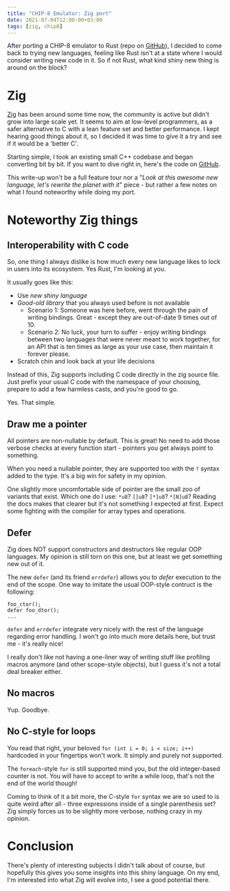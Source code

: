 ```yaml
---
title: "CHIP-8 Emulator: Zig port"
date: 2021-07-04T12:00:00+03:00
tags: [zig, chip8]
---
```


After porting a CHIP-8 emulator to Rust (repo on [GitHub](https://github.com/Ryp/chip8-emu-rs)),
I decided to come back to trying new languages, feeling like Rust isn't at a state where I would consider writing new code in it.
So if not Rust, what kind shiny new thing is around on the block?

# Zig

[Zig](https://ziglang.org) has been around some time now, the community is active but didn't grow into large scale yet.
It seems to aim at low-level programmers, as a safer alternative to C with a lean feature set and better performance.
I kept hearing good things about it, so I decided it was time to give it a try and see if it would be a 'better C'.

Starting simple, I took an existing small C++ codebase and began converting bit by bit.
If you want to dive right in, here's the code on [GitHub](https://github.com/Ryp/chip8-emu-zig).

This write-up won't be a full feature tour nor a "*Look at this awesome new language, let's rewrite the planet with it*" piece -
but rather a few notes on what I found noteworthy while doing my port.

# Noteworthy Zig things

## Interoperability with C code

So, one thing I always dislike is how much every new language likes to lock in users into its ecosystem.
Yes Rust, I'm looking at you.

It usually goes like this:
- Use *new shiny language*
- *Good-old library* that you always used before is not available
    * Scenario 1: Someone was here before, went through the pain of writing bindings.
      Great - except they are out-of-date 9 times out of 10.
    * Scenario 2: No luck, your turn to suffer - enjoy writing bindings between two languages that were never meant to work together,
      for an API that is ten times as large as your use case, then maintain it forever please.
- Scratch chin and look back at your life decisions

Instead of this, Zig supports including C code directly in the zig source file.
Just prefix your usual C code with the namespace of your choosing,
prepare to add a few harmless casts, and you're good to go.

Yes. That simple.

## Draw me a pointer

All pointers are non-nullable by default. This is great! No need to add those verbose checks at every function start - pointers you get always point to something.

When you need a nullable pointer, they are supported too with the `?` syntax added to the type.
It's a big win for safety in my opinion.

One slightly more uncomfortable side of pointer are the small zoo of variants that exist. Which one do I use: `*u8`? `[]u8`? `[*]u8`? `*[N]u8`?
Reading the docs makes that clearer but it's not something I expected at first. Expect some fighting with the compiler for array types and operations.

## Defer

Zig does NOT support constructors and destructors like regular OOP languages. My opinion is still torn on this one, but at least we get something new out of it.

The new `defer` (and its friend `errdefer`) allows you to *defer* execution to the end of the scope.
One way to imitate the usual OOP-style contruct is the following:
```zig
foo_ctor();
defer foo_dtor();
...
```

`defer` and `errdefer` integrate very nicely with the rest of the language regarding error handling. I won't go into much more details here, but trust me - it's really nice!

I really don't like not having a one-liner way of writing stuff like profiling macros anymore (and other scope-style objects), but I guess it's not a total deal breaker either.

## No macros

Yup. Goodbye.

## No C-style for loops

You read that right, your beloved `for (int i = 0; i < size; i++)` hardcoded in your fingertips won't work. It simply and purely not supported.

The `foreach`-style `for` is still supported mind you, but the old integer-based counter is not.
You will have to accept to write a while loop, that's not the end of the world though!

Coming to think of it a bit more, the C-style `for` syntax we are so used to is quite weird after all -
three expressions inside of a single parenthesis set? Zig simply forces us to be slightly more verbose, nothing crazy in my opinion.

# Conclusion

There's plenty of interesting subjects I didn't talk about of course, but hopefully this gives you some insights into this shiny language.
On my end, I'm interested into what Zig will evolve into, I see a good potential there.
